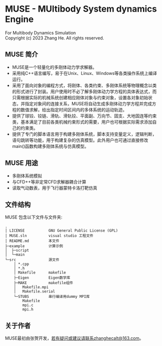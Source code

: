 # MUSE - MUltibody System dynamics Engine   
For Multibody Dynamics Simulation  
Copyright (c) 2023 Zhang He. All rights reserved.  

## MUSE 简介  
* MUSE是一个轻量化的多刚体动力学求解器。
* 采用纯C++语言编写，易于在Unix、Linux、Windows等各类操作系统上编译运行。  
* 采用了面向对象的编程方式，将刚体、各类约束、多刚体系统等物理概念以类的形式进行了封装。用户使用时不必了解多刚体动力学方程的具体表达式，而只需根据实际的机械系统创建相应刚体对象与约束对象，设置各对象初始状态，并指定对象间的连接关系，MUSE将自动生成多刚体动力学方程并完成方程的数值求解，给出指定时间区间内的多体系统的运动轨迹。  
* 提供了球铰、铰链、滑轨、滑轨铰、平面副、万向节、固支、大地固连等约束类，基本满足了目前各类机械约束形式的需要，用户也可根据实际需求添加自己的约束类。
* 提供了专门的脚本语言用于构建多刚体系统，脚本支持变量定义，逻辑判断，语句跳转等功能，用于构建复杂的仿真模型。此外用户也可通过直接修改main()函数构建多刚体系统与仿真模型。

## MUSE 用途  
* 多刚体系统模拟  
* 与CFD++等非定常CFD求解器耦合计算  
* 读取气动数表，用于飞行器蒙特卡洛打靶仿真  

## 文件结构 
MUSE 包含以下文件与文件夹:

```
.
│ LICENSE           GNU General Public License (GPL)  
│ MUSE.sln          visual studio 工程文件  
│ README.md         本文件       
├─example           计算示例
│  ├─script
│  └─main    
└─src               源文件
    │ *.cpp
    │ *.h
    │ Makefile      makefile
    ├─Eigen         Eigen数学库   
    ├─MAKE          makefile组件
    │   Makefile.mpi
    │   Makefile.serial 
    └─STUBS         串行编译用dummy MPI库
        Makefile
        mpi.c
        mpi.h
```

## 关于作者 
MUSE最初由张贺开发，若有疑问或建议请联系zhanghecalt@163.com。
